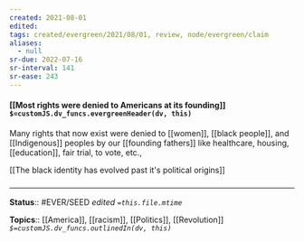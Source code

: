 ```yaml
---
created: 2021-08-01
edited: 
tags: created/evergreen/2021/08/01, review, node/evergreen/claim
aliases:
  - null
sr-due: 2022-07-16
sr-interval: 141
sr-ease: 243
---
```


#### [[Most rights were denied to Americans at its founding]] `$=customJS.dv_funcs.evergreenHeader(dv, this)`

Many rights that now exist were denied to [[women]], [[black people]], and [[Indigenous]] peoples by our [[founding fathers]] like healthcare, housing, [[education]], fair trial, to vote, etc., 

[[The black identity has evolved past it's political origins]]
### <hr class="footnote"/>

**Status**:: #EVER/SEED
*edited `=this.file.mtime`*

**Topics**:: [[America]], [[racism]], [[Politics]], [[Revolution]]
*`$=customJS.dv_funcs.outlinedIn(dv, this)`*

